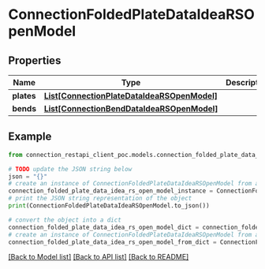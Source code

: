 # ConnectionFoldedPlateDataIdeaRSOpenModel


## Properties

Name | Type | Description | Notes
------------ | ------------- | ------------- | -------------
**plates** | [**List[ConnectionPlateDataIdeaRSOpenModel]**](ConnectionPlateDataIdeaRSOpenModel.md) |  | [optional] 
**bends** | [**List[ConnectionBendDataIdeaRSOpenModel]**](ConnectionBendDataIdeaRSOpenModel.md) |  | [optional] 

## Example

```python
from connection_restapi_client_poc.models.connection_folded_plate_data_idea_rs_open_model import ConnectionFoldedPlateDataIdeaRSOpenModel

# TODO update the JSON string below
json = "{}"
# create an instance of ConnectionFoldedPlateDataIdeaRSOpenModel from a JSON string
connection_folded_plate_data_idea_rs_open_model_instance = ConnectionFoldedPlateDataIdeaRSOpenModel.from_json(json)
# print the JSON string representation of the object
print(ConnectionFoldedPlateDataIdeaRSOpenModel.to_json())

# convert the object into a dict
connection_folded_plate_data_idea_rs_open_model_dict = connection_folded_plate_data_idea_rs_open_model_instance.to_dict()
# create an instance of ConnectionFoldedPlateDataIdeaRSOpenModel from a dict
connection_folded_plate_data_idea_rs_open_model_from_dict = ConnectionFoldedPlateDataIdeaRSOpenModel.from_dict(connection_folded_plate_data_idea_rs_open_model_dict)
```
[[Back to Model list]](../README.md#documentation-for-models) [[Back to API list]](../README.md#documentation-for-api-endpoints) [[Back to README]](../README.md)


